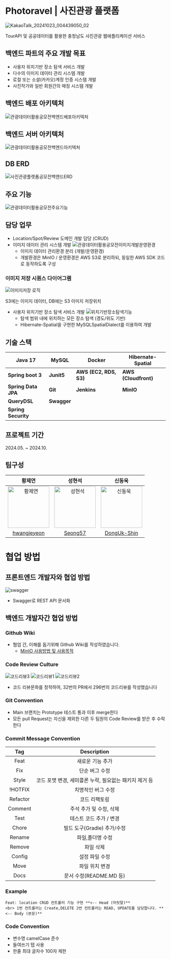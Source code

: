 # Photoravel | 사진관광 플랫폼

![KakaoTalk_20241023_004439050_02](https://github.com/user-attachments/assets/c14f3d41-d423-48a3-8c60-235afe27a2e3)

TourAPI 및 공공데이터를 활용한 충청남도 사진관광 웹애플리케이션 서비스

## 백엔드 파트의 주요 개발 목표
- 사용자 위치기반 장소 탐색 서비스 개발
- 다수의 이미지 데이터 관리 시스템 개발
- 로컬 또는 소셜(카카오)계정 인증 시스템 개발
- 사진작가와 일반 회원간의 매칭 시스템 개발

## 백엔드 배포 아키텍처
![관광데이터활용공모전백엔드배포아키텍처](https://github.com/user-attachments/assets/5d427c36-fa86-44fe-9cea-44b377dd49dd)

## 백엔드 서버 아키텍처
![관광데이터활용공모전백엔드아키텍처](https://github.com/user-attachments/assets/27f82dd5-e68e-410e-960d-fca1b139b65e)

## DB ERD
![사진관광플랫폼공모전백엔드ERD](https://github.com/user-attachments/assets/4eb24cb8-9e68-4ca0-9273-45f0fd4de954)

## 주요 기능
![관광데이터활용공모전주요기능](https://github.com/user-attachments/assets/7a9cb05e-7e18-409d-a7f6-748d73a0fb2d)

## 담당 업무
- Location/Spot/Review 도메인 개발 담당 (CRUD)
- 이미지 데이터 관리 시스템 개발
  ![관광데이터활용공모전이미지개발운영환경](https://github.com/user-attachments/assets/46a81ccd-9919-4228-a694-8fd3c7313794)    
    - 이미지 데이터 관리환경 분리 (개발/운영환경)
    - 개발환경은 MinIO / 운영환경은 AWS S3로 분리하되, 동일한 AWS SDK 코드로 동작하도록 구성

### 이미지 저장 시퀀스 다이어그램
  ![이미지저장 로직](https://github.com/user-attachments/assets/33254873-aefb-4518-a55f-8c9ab783f59d)
  
S3에는 이미지 데이터, DB에는 S3 이미지 저장위치 

- 사용자 위치기반 장소 탐색 서비스 개발
  ![위치기반장소탐색기능](https://github.com/user-attachments/assets/fd879e69-2f75-4594-9705-2dc48f8e92e8)
  - 탐색 범위 내에 위치하는 모든 장소 탐색 (경도/위도 기반)
  - Hibernate-Spatial을 구현한 MySQLSpatialDialect를 이용하여 개발  

## 기술 스택
| **Java 17** | **MySQL** | **Docker** | **Hibernate-Spatial** |
| --- | --- | --- | --- |
| **Spring boot 3** | **Junit5** | **AWS (EC2, RDS, S3)** | **AWS (Cloudfront)** |
| **Spring Data JPA** | **Git** | **Jenkins** | **MinIO** |
| **QueryDSL** | **Swagger** |  |  |
| **Spring Security** | |  |  |

## 프로젝트 기간
2024.05. ~ 2024.10.

## 팀구성
|황제연|성현석|신동욱|
|:-:|:-:|:-:|
|<img src="https://github.com/user-attachments/assets/fbb50a3d-9b16-48d9-a202-5ceea62d16e0" width=130px alt="황제연">|<img src="https://github.com/user-attachments/assets/5af257f0-75d0-47fd-b1af-305a2526517d" width=130px alt="성현석">|<img src="https://github.com/user-attachments/assets/9a537fd8-a588-42fa-b84a-68468ae40868" width=130px alt="신동욱">|
|[hwangjeyeon](https://github.com/hwangjeyeon)|[Seong57](https://github.com/Seong57)|[DongUk-Shin](https://github.com/DongUk-Shin)|

# 협업 방법

## 프론트엔드 개발자와 협업 방법
![swagger](https://github.com/user-attachments/assets/66133ef7-5050-42f9-a417-f74fe93695f4)
- Swagger로 REST API 문서화

## 백엔드 개발자간 협업 방법
### Github Wiki
- 협업 간, 이해를 돕기위해 Github Wiki를 작성하였습니다.
  - [MinIO 사용방법 및 사용목적](https://github.com/Trendravel/photoravel-be/wiki/Minio-%EC%82%AC%EC%9A%A9%EB%B0%A9%EB%B2%95-%EB%B0%8F-%EC%82%AC%EC%9A%A9%EB%AA%A9%EC%A0%81-%EC%A0%95%EB%A6%AC%EA%B8%80)


### Code Review Culture
![코드리뷰3](https://github.com/user-attachments/assets/7db1ed20-9263-412c-a130-361222102399)
![코드리뷰1](https://github.com/user-attachments/assets/17af43d2-2b00-4d26-a079-911002337122)
![코드리뷰2](https://github.com/user-attachments/assets/33ba2fa9-ef0f-47de-924e-27e68441f791)

- 코드 리뷰문화를 정착하여, 32번의 PR에서 296번의 코드리뷰를 작성했습니다


### Git Convention
- Main 브랜치는 Prototype 테스트 통과 이후 merge한다
- 모든 pull Request는 자신을 제외한 다른 두 팀원의 Code Review를 받은 후 수락한다

### Commit Message Convention
|Tag|           Description            |
|:-:|:--------------------------------:|
|Feat|            새로운 기능 추가             |
|Fix|             단순 버그 수정             |
|Style| 코드 포맷 변경, 세미콜론 누락, 필요없는 패키지 제거 등 |
|!HOTFIX|            치명적인 버그 수정            |
|Refactor|             코드 리팩토링              |
|Comment|          주석 추가 및 수정, 삭제          |
|Test|          테스트 코드 추가 / 변경          |
|Chore|       빌드 도구(Gradle) 추가/수정        |
|Rename|            파일,폴더명 수정             |
|Remove|              파일 삭제               |
|Config|             설정 파일 수정             |
|Move|             파일 위치 변경             |
|Docs|        문서 수정(README.MD 등)        |

### Example

```
Feat: location CRUD 컨트롤러 기능 구현 **<-- Head (머릿말)**
<br> 1번 컨트롤러는 Create,DELETE 2번 컨트롤러는 READ, UPDATE를 담당합니다. **<-- Body (본문)**
```

### Code Convention
- 변수명 camelCase 준수
- 들여쓰기 탭 사용
- 한줄 최대 글자수 100자 제한
